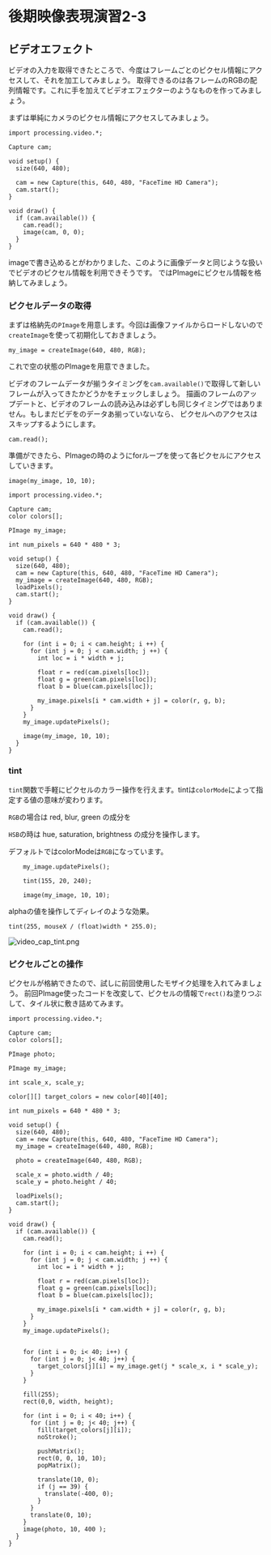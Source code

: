 # 後期映像表現演習2-3

## ビデオエフェクト

ビデオの入力を取得できたところで、今度はフレームごとのピクセル情報にアクセスして、それを加工してみましょう。
取得できるのは各フレームのRGBの配列情報です。これに手を加えてビデオエフェクターのようなものを作ってみましょう。

まずは単純にカメラのピクセル情報にアクセスしてみましょう。


```
import processing.video.*;
 
Capture cam;
 
void setup() {
  size(640, 480);
 
  cam = new Capture(this, 640, 480, "FaceTime HD Camera");
  cam.start();
}
 
void draw() {
  if (cam.available()) {
    cam.read();
    image(cam, 0, 0);
  }
}
```

imageで書き込めるとがわかりました、このように画像データと同じような扱いでビデオのピクセル情報を利用できそうです。
ではPImageにピクセル情報を格納してみましょう。

### ピクセルデータの取得

まずは格納先の```PImage```を用意します。今回は画像ファイルからロードしないので```createImage```を使って初期化しておきましょう。

```my_image = createImage(640, 480, RGB);```

これで空の状態のPImageを用意できました。

ビデオのフレームデータが揃うタイミングを```cam.available()```で取得して新しいフレームが入ってきたかどうかをチェックしましょう。
描画のフレームのアップデートと、ビデオのフレームの読み込みは必ずしも同じタイミングではありません。もしまだビデをのデータあ揃っていないなら、
ピクセルへのアクセスはスキップするようにします。

```cam.read();```

準備ができたら、PImageの時のようにforループを使って各ピクセルにアクセスしていきます。


```image(my_image, 10, 10);```


```
import processing.video.*;
 
Capture cam;
color colors[];

PImage my_image; 

int num_pixels = 640 * 480 * 3;  

void setup() {
  size(640, 480);
  cam = new Capture(this, 640, 480, "FaceTime HD Camera");
  my_image = createImage(640, 480, RGB);
  loadPixels();
  cam.start();
}
 
void draw() {
  if (cam.available()) {
    cam.read();
 
    for (int i = 0; i < cam.height; i ++) {
      for (int j = 0; j < cam.width; j ++) {
        int loc = i * width + j;
        
        float r = red(cam.pixels[loc]);
        float g = green(cam.pixels[loc]);
        float b = blue(cam.pixels[loc]);
 
        my_image.pixels[i * cam.width + j] = color(r, g, b);
      }
    }
    my_image.updatePixels();
    
    image(my_image, 10, 10);
  }
}
```

### tint

```tint```関数で手軽にピクセルのカラー操作を行えます。tintは```colorMode```によって指定する値の意味が変わります。

```RGB```の場合は red, blur, green の成分を

```HSB```の時は hue, saturation, brightness の成分を操作します。

デフォルトではcolorModeは```RGB```になっています。


```
    my_image.updatePixels();
    
    tint(155, 20, 240);

    image(my_image, 10, 10);
```

alphaの値を操作してディレイのような効果。

```
tint(255, mouseX / (float)width * 255.0);
```

![video_cap_tint.png](図版/video_cap_tint.png)


### ピクセルごとの操作

ピクセルが格納できたので、試しに前回使用したモザイク処理を入れてみましょう。
前回PImage使ったコードを改変して、ピクセルの情報で```rect()```ね塗りつぶして、タイル状に敷き詰めてみます。

```
import processing.video.*;
 
Capture cam;
color colors[];

PImage photo;

PImage my_image;

int scale_x, scale_y;

color[][] target_colors = new color[40][40];

int num_pixels = 640 * 480 * 3;  

void setup() {
  size(640, 480);
  cam = new Capture(this, 640, 480, "FaceTime HD Camera");
  my_image = createImage(640, 480, RGB);

  photo = createImage(640, 480, RGB);

  scale_x = photo.width / 40;
  scale_y = photo.height / 40;

  loadPixels();
  cam.start();
}
 
void draw() {
  if (cam.available()) {
    cam.read();
 
    for (int i = 0; i < cam.height; i ++) {
      for (int j = 0; j < cam.width; j ++) {
        int loc = i * width + j;
        
        float r = red(cam.pixels[loc]);
        float g = green(cam.pixels[loc]);
        float b = blue(cam.pixels[loc]);
 
        my_image.pixels[i * cam.width + j] = color(r, g, b);
      }
    }
    my_image.updatePixels();


    for (int i = 0; i< 40; i++) {
      for (int j = 0; j< 40; j++) {
        target_colors[j][i] = my_image.get(j * scale_x, i * scale_y);
      }
    }

    fill(255);
    rect(0,0, width, height);

    for (int i = 0; i < 40; i++) {
      for (int j = 0; j< 40; j++) {
        fill(target_colors[j][i]);
        noStroke();

        pushMatrix();
        rect(0, 0, 10, 10);
        popMatrix();

        translate(10, 0);
        if (j == 39) {
          translate(-400, 0);
        }
      }
      translate(0, 10);
    }
    image(photo, 10, 400 ); 
  }
}
```

